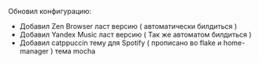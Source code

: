 Обновил конфигурацию:
- Добавил Zen Browser ласт версию ( автоматически билдиться )
- Добавил Yandex Music ласт версию ( Так же автоматом билдиться ) 
- Добавил catppuccin тему для Spotify ( прописано во flake и home-manager ) тема mocha
